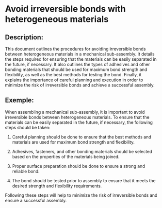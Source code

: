 # Avoid irreversible bonds with heterogeneous materials

## Description:
This document outlines the procedures for avoiding irreversible bonds between heterogeneous materials in a mechanical sub-assembly. It details the steps required for ensuring that the materials can be easily separated in the future, if necessary. It also outlines the types of adhesives and other bonding materials that should be used for maximum bond strength and flexibility, as well as the best methods for testing the bond. Finally, it explains the importance of careful planning and execution in order to minimize the risk of irreversible bonds and achieve a successful assembly.

## Exemple:
When assembling a mechanical sub-assembly, it is important to avoid irreversible bonds between heterogeneous materials. To ensure that the materials can be easily separated in the future, if necessary, the following steps should be taken:

1. Careful planning should be done to ensure that the best methods and materials are used for maximum bond strength and flexibility.

2. Adhesives, fasteners, and other bonding materials should be selected based on the properties of the materials being joined.

3. Proper surface preparation should be done to ensure a strong and reliable bond.

4. The bond should be tested prior to assembly to ensure that it meets the desired strength and flexibility requirements.

Following these steps will help to minimize the risk of irreversible bonds and ensure a successful assembly.